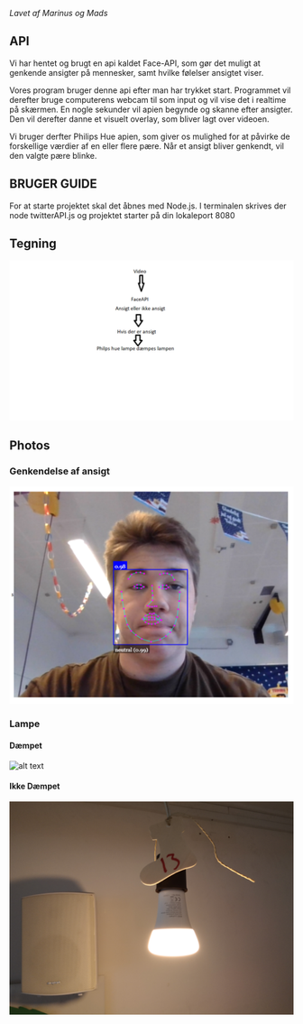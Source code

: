 _Lavet af Marinus og Mads_
## API
Vi har hentet og brugt en api kaldet Face-API, som gør det muligt at genkende ansigter på mennesker, samt hvilke følelser ansigtet viser.

Vores program bruger denne api efter man har trykket start.
Programmet vil derefter bruge computerens webcam til som input og vil vise det i realtime på skærmen. En nogle sekunder vil apien begynde og skanne efter ansigter. Den vil derefter danne et visuelt overlay, som bliver lagt over videoen. 

Vi bruger derfter Philips Hue apien, som giver os mulighed for at påvirke de forskellige værdier af en eller flere pære. Når et ansigt bliver genkendt, vil den valgte pære blinke.

## BRUGER GUIDE
For at starte projektet skal det åbnes med Node.js. I terminalen skrives der node twitterAPI.js og projektet starter på din lokaleport 8080

## Tegning
![alt text](https://github.com/Bm2mhc/Face-api-projekt-2-digitek/blob/master/Untitled.png?raw=true)

## Photos
### Genkendelse af ansigt
![alt text](https://github.com/Bm2mhc/Face-api-projekt-2-digitek/blob/master/Capture.PNG?raw=true)
### Lampe
#### Dæmpet
![alt text](https://github.com/Bm2mhc/Face-api-projekt-2-digitek/blob/master/D%C3%A6mpet.jpg?raw=true)
#### Ikke Dæmpet
![alt text](https://github.com/Bm2mhc/Face-api-projekt-2-digitek/blob/master/Ikked%C3%A6mpet.jpg?raw=true)
